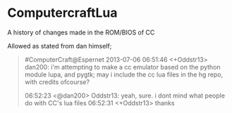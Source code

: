 ComputercraftLua
================

A history of changes made in the ROM/BIOS of CC


Allowed as stated from dan himself;

>#ComputerCraft@Espernet 2013-07-06
>06:51:46 <+Oddstr13> dan200: i'm attempting to make a cc emulator based on the python module lupa, and pygtk; 
>                      may i include the cc lua files in the hg repo, with credits ofcourse?
>
>06:52:23 <@dan200> Oddstr13: yeah, sure. i dont mind what people do with CC's lua files
>06:52:31 <+Oddstr13> thanks
